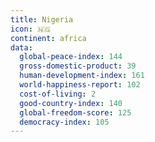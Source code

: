 ```yaml
---
title: Nigeria
icon: 🇳🇬
continent: africa
data:
  global-peace-index: 144
  gross-domestic-product: 39
  human-development-index: 161
  world-happiness-report: 102
  cost-of-living: 2
  good-country-index: 140
  global-freedom-score: 125
  democracy-index: 105
---
```

